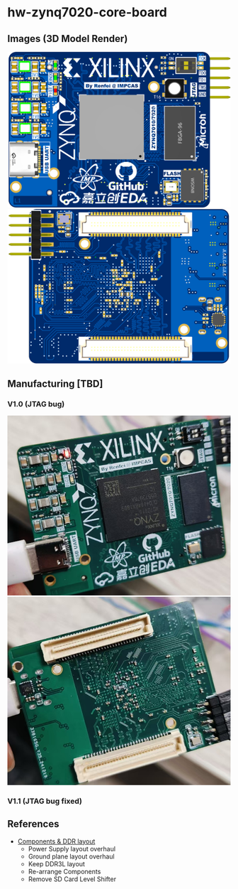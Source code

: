 # hw-zynq7020-core-board

## Images (3D Model Render)
![top](images/top.png)
![bottom](images/bottom.png)

## Manufacturing [TBD]
### V1.0 (JTAG bug)
![top](images/v1_top.jpg)
![bottom](images/v1_bottom.jpg)

### V1.1 (JTAG bug fixed)

## References
- [Components & DDR layout](https://oshwhub.com/z_star/zynq7020-core-board-and-various-rf-modules)
  - Power Supply layout overhaul
  - Ground plane layout overhaul
  - Keep DDR3L layout
  - Re-arrange Components
  - Remove SD Card Level Shifter
